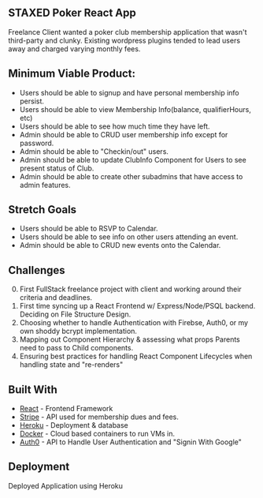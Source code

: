 ## STAXED Poker React App

Freelance Client wanted a poker club membership application that wasn't third-party and clunky.
Existing wordpress plugins tended to lead users away and charged varying monthly fees.

## Minimum Viable Product:

- Users should be able to signup and have personal membership info persist.
- Users should be able to view Membership Info(balance, qualifierHours, etc)
- Users should be able to see how much time they have left.
- Admin should be able to CRUD user membership info except for password.
- Admin should be able to "Checkin/out" users.
- Admin should be able to update ClubInfo Component for Users to see present status of Club.
- Admin should be able to create other subadmins that have access to admin features.

## Stretch Goals

- Users should be able to RSVP to Calendar.
- Users should be able to see info on other users attending an event.
- Admin should be able to CRUD new events onto the Calendar.

## Challenges

0. First FullStack freelance project with client and working around their criteria and deadlines.
1. First time syncing up a React Frontend w/ Express/Node/PSQL backend. Deciding on File Structure Design.
1. Choosing whether to handle Authentication with Firebse, Auth0, or my own shoddy bcrypt implementation.
1. Mapping out Component Hierarchy & assessing what props Parents need to pass to Child components.
1. Ensuring best practices for handling React Component Lifecycles when handling state and "re-renders"

## Built With

- [React](https://reactjs.org/) - Frontend Framework
- [Stripe](https://striple.com/) - API used for membership dues and fees.
- [Heroku](https://heroku.com/) - Deployment & database
- [Docker](https://docker.com/) - Cloud based containers to run VMs in.
- [Auth0](https://auth0.com) - API to Handle User Authentication and "Signin With Google"

## Deployment

Deployed Application using Heroku
